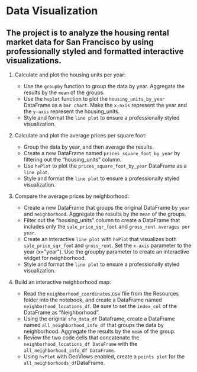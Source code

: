 # Data Visualization

## The project is to analyze the housing rental market data for San Francisco by using professionally styled and formatted interactive visualizations.

1. Calculate and plot the housing units per year:
   * Use the `groupby` function to group the data by year. Aggregate the results by the `mean` of the groups.
   * Use the `hvplot` function to plot the `housing_units_by_year` DataFrame as a `bar chart`. Make the `x-axis` represent the year and the `y-axis` represent the housing_units.
   * Style and format the `line plot` to ensure a professionally styled visualization.

2. Calculate and plot the average prices per square foot:
   * Group the data by year, and then average the results.
   * Create a new DataFrame named `prices_square_foot_by_year` by filtering out the “housing_units” column.
   * Use `hvPlot` to plot the `prices_square_foot_by_year` DataFrame as a `line plot`.
   * Style and format the `line plot` to ensure a professionally styled visualization.

3. Compare the average prices by neighborhood:
   * Create a new DataFrame that groups the original DataFrame by `year` and `neighborhood`. Aggregate the results by the `mean` of the groups.
   * Filter out the “housing_units” column to create a DataFrame that includes only the `sale_price_sqr_foot` and `gross_rent averages per year`.
   * Create an interactive `line plot` with `hvPlo`t that visualizes both `sale_price_sqr_foo`t and `gross_rent`. Set the `x-axis` parameter to the year (x="year"). Use the groupby parameter to create an interactive widget for neighborhood.
   * Style and format the `line plot` to ensure a professionally styled visualization.

4. Build an interactive neighborhood map:
   * Read the `neighborhood_coordinates`.csv file from the Resources folder into the notebook, and create a DataFrame named `neighborhood_locations_df`. Be sure to set the `index_col` of the DataFrame as “Neighborhood”.
   * Using the original `sfo_data_df` Dataframe, create a DataFrame named `all_neighborhood_info_df` that groups the data by neighborhood. Aggregate the results by the `mean` of the group.
   * Review the two code cells that concatenate the `neighborhood_locations_df DataFrame` with the `all_neighborhood_info_df DataFrame`. 
   * Using `hvPlot` with GeoViews enabled, create a `points plot` for the `all_neighborhoods_df`DataFrame.
  
